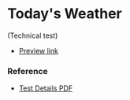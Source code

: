 # Today's Weather

(Technical test)

- [Preview link](http://206.189.45.84:30846/)

### Reference

- [Test Details PDF](./test-details.pdf)
